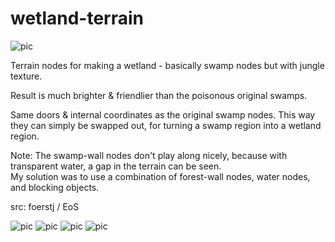 # wetland-terrain

![pic](pic.jpg)

Terrain nodes for making a wetland - basically swamp nodes but with jungle texture.

Result is much brighter & friendlier than the poisonous original swamps.

Same doors & internal coordinates as the original swamp nodes. This way they can simply be swapped out, for turning a swamp region into a wetland region.

Note: The swamp-wall nodes don't play along nicely, because with transparent water, a gap in the terrain can be seen.\
My solution was to use a combination of forest-wall nodes, water nodes, and blocking objects.

src: foerstj / EoS

![pic](pic2.jpg)
![pic](pic3.jpg)
![pic](pic4.jpg)
![pic](pic5.jpg)
